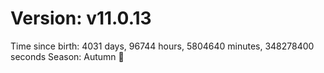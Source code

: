 # Version: v11.0.13
Time since birth: 4031 days, 96744 hours, 5804640 minutes, 348278400 seconds
Season: Autumn 🍁

